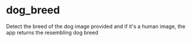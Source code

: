 # dog_breed
Detect the breed of the dog image provided and if it's a human image,  the app returns the resembling dog breed
